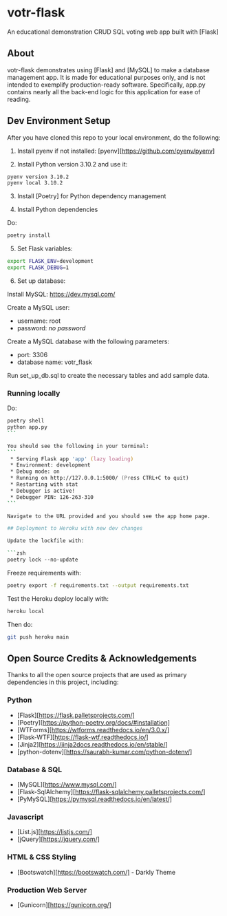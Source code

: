 # votr-flask

An educational demonstration CRUD SQL voting web app built with [Flask]

## About

votr-flask demonstrates using [Flask] and [MySQL] to make a database management app. It is made for educational purposes only, and is not intended to exemplify production-ready software. Specifically, app.py contains nearly all the back-end logic for this application for ease of reading.

## Dev Environment Setup

After you have cloned this repo to your local environment, do the following:

1. Install pyenv if not installed: [pyenv][https://github.com/pyenv/pyenv]

2. Install Python version 3.10.2 and use it:

```zsh
pyenv version 3.10.2
pyenv local 3.10.2
```

3. Install [Poetry] for Python dependency management

4. Install Python dependencies

Do:

```zsh
poetry install
```

5. Set Flask variables:

```zsh
export FLASK_ENV=development
export FLASK_DEBUG=1
```

6. Set up database:

Install MySQL: https://dev.mysql.com/

Create a MySQL user:

- username: root
- password: _no password_

Create a MySQL database with the following parameters:

- port: 3306
- database name: votr_flask

Run set_up_db.sql to create the necessary tables and add sample data.

### Running locally

Do:

````zsh
poetry shell
python app.py
```

You should see the following in your terminal:
```
 * Serving Flask app 'app' (lazy loading)
 * Environment: development
 * Debug mode: on
 * Running on http://127.0.0.1:5000/ (Press CTRL+C to quit)
 * Restarting with stat
 * Debugger is active!
 * Debugger PIN: 126-263-310
```

Navigate to the URL provided and you should see the app home page.

## Deployment to Heroku with new dev changes

Update the lockfile with:

```zsh
poetry lock --no-update
````

Freeze requirements with:

```zsh
poetry export -f requirements.txt --output requirements.txt
```

Test the Heroku deploy locally with:

```zsh
heroku local
```

Then do:

```zsh
git push heroku main
```

## Open Source Credits & Acknowledgements

Thanks to all the open source projects that are used as primary dependencies in this project, including:

### Python

- [Flask][https://flask.palletsprojects.com/]
- [Poetry][https://python-poetry.org/docs/#installation]
- [WTForms][https://wtforms.readthedocs.io/en/3.0.x/]
- [Flask-WTF][https://flask-wtf.readthedocs.io/]
- [Jinja2][https://jinja2docs.readthedocs.io/en/stable/]
- [python-dotenv][https://saurabh-kumar.com/python-dotenv/]

### Database & SQL

- [MySQL][https://www.mysql.com/]
- [Flask-SqlAlchemy][https://flask-sqlalchemy.palletsprojects.com/]
- [PyMySQL][https://pymysql.readthedocs.io/en/latest/]

### Javascript

- [List.js][https://listjs.com/]
- [jQuery][https://jquery.com/]

### HTML & CSS Styling

- [Bootswatch][https://bootswatch.com/] - Darkly Theme

### Production Web Server

- [Gunicorn][https://gunicorn.org/]
